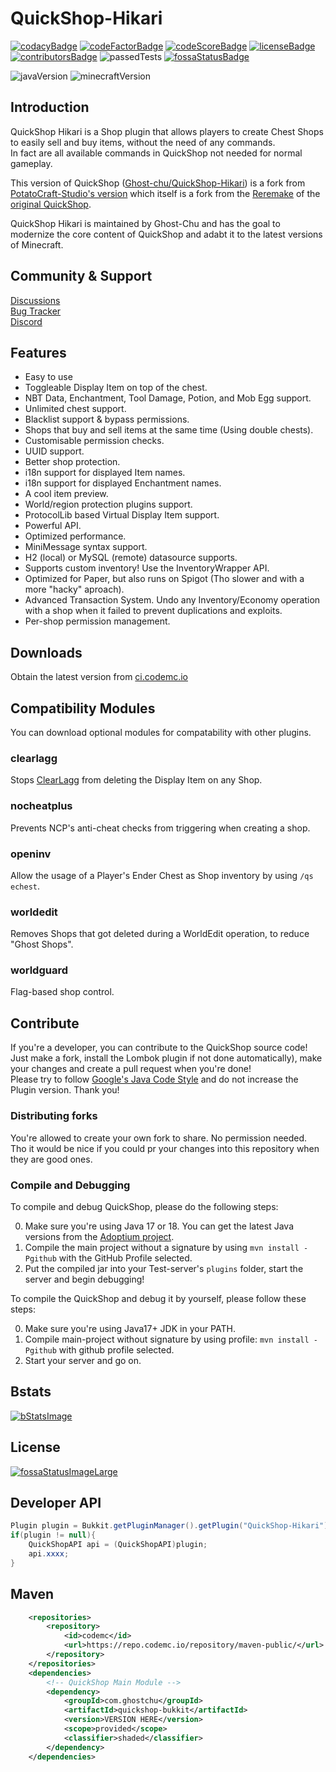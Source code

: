 <!-- Links -->
[codacy]: https://www.codacy.com/gh/Ghost-chu/QuickShop-Hikari/dashboard?utm_source=github.com&amp;utm_medium=referral&amp;utm_content=Ghost-chu/QuickShop-Hikari&amp;utm_campaign=Badge_Grade
[codeFactor]: https://www.codefactor.io/repository/github/ghost-chu/quickshop-hikari
[codeScore]: https://app.codiga.io/public/project/32011/QuickShop-Hikari/dashboard

[license]: https://github.com/Ghost-chu/QuickShop-Hikari/blob/hikari/LICENSE
[contributors]: https://github.com/Ghost-chu/QuickShop-Hikari/graphs/contributors

[fossaStatus]: https://app.fossa.com/projects/git%2Bgithub.com%2FGhost-chu%2FQuickShop-Hikari?ref=badge_shield
[fossaStatusLarge]: https://app.fossa.com/projects/git%2Bgithub.com%2FGhost-chu%2FQuickShop-Hikari?ref=badge_large

[quickshop-hikari]: https://github.com/Ghost-chu/QuickShop-Hikari
[quickshop-potato]: https://github.com/PotatoCraft-Studio/QuickShop-Reremake/
[quickshop-ghostchu]: https://github.com/Ghost-chu/QuickShop-Reremake
[quickshop-original]: https://github.com/KaiKikuchi/QuickShop

[codemc]: https://ci.codemc.io/job/Ghost-chu/job/QuickShop-Hikari/

[clearlagg]: https://www.spigotmc.org/resources/68271/

[googlejava]: https://google.github.io/styleguide/javaguide.html

[adoptium]: https://adoptium.net/

[bStats]: https://bstats.org/plugin/bukkit/QuickShop-Hikari/14281

<!-- Images/Badges -->
[codacyBadge]: https://app.codacy.com/project/badge/Grade/a04ef7174d9f4e65b60ae28b09222809
[codeFactorBadge]: https://www.codefactor.io/repository/github/ghost-chu/quickshop-hikari/badge
[codeScoreBadge]: https://api.codiga.io/project/32011/score/svg

[licenseBadge]: https://img.shields.io/github/license/Ghost-chu/QuickShop-Hikari.svg
[contributorsBadge]: https://img.shields.io/github/contributors/Ghost-chu/QuickShop-Hikari

[passedTests]: https://img.shields.io/jenkins/tests?compact_message&jobUrl=https://ci.codemc.io/job/Ghost-chu/job/QuickShop-Hikari

[fossaStatusBadge]: https://app.fossa.com/api/projects/git%2Bgithub.com%2FGhost-chu%2FQuickShop-Hikari.svg?type=shield
[fossaStatusImageLarge]: https://app.fossa.com/api/projects/git%2Bgithub.com%2FGhost-chu%2FQuickShop-Hikari.svg?type=large

[javaVersion]: https://img.shields.io/badge/Java-Versions_17_+_18-orange.svg
[minecraftVersion]: https://img.shields.io/badge/Minecraft-Java_Edition_1.18.x-blueviolet.svg

[bStatsImage]: https://bstats.org/signatures/bukkit/QuickShop-Hikari.svg

<!-- Unused? -->
<!-- [//]: # (![Ver]&#40;https://img.shields.io/spiget/version/62575?label=version&#41;) -->
<!-- [//]: # (![Downloads]&#40;https://img.shields.io/spiget/downloads/62575?label=downloads&#41;) -->
<!-- [//]: # (![Rating]&#40;https://img.shields.io/spiget/rating/62575?label=rating&#41;) -->

<!-- Start of README -->
# QuickShop-Hikari

[![codacyBadge]][codacy]
[![codeFactorBadge]][codeFactor]
[![codeScoreBadge]][codeScore]
[![licenseBadge]][license]
[![contributorsBadge]][contributors]
![passedTests]
[![fossaStatusBadge]][fossaStatus]

![javaVersion]
![minecraftVersion]

## Introduction

QuickShop Hikari is a Shop plugin that allows players to create Chest Shops to easily sell and buy items, without the need of any commands.  
In fact are all available commands in QuickShop not needed for normal gameplay.

This version of QuickShop ([Ghost-chu/QuickShop-Hikari][quickshop-hikari]) is a fork from [PotatoCraft-Studio's version][quickshop-potato] which itself is a fork from the [Reremake][quickshop-ghostchu] of the [original QuickShop][quickshop-original].

QuickShop Hikari is maintained by Ghost-Chu and has the goal to modernize the core content of QuickShop and adabt it to the latest versions of Minecraft.

## Community & Support

[Discussions](https://github.com/Ghost-chu/QuickShop-Hikari/discussions)  
[Bug Tracker](https://github.com/Ghost-chu/QuickShop-Hikari/issues)  
[Discord](https://discord.gg/Bu3dVtmsD3)

## Features

- Easy to use
- Toggleable Display Item on top of the chest.
- NBT Data, Enchantment, Tool Damage, Potion, and Mob Egg support.
- Unlimited chest support.
- Blacklist support & bypass permissions.
- Shops that buy and sell items at the same time (Using double chests).
- Customisable permission checks.
- UUID support.
- Better shop protection.
- i18n support for displayed Item names.
- i18n support for displayed Enchantment names.
- A cool item preview.
- World/region protection plugins support.
- ProtocolLib based Virtual Display Item support.
- Powerful API.
- Optimized performance.
- MiniMessage syntax support.
- H2 (local) or MySQL (remote) datasource supports.
- Supports custom inventory! Use the InventoryWrapper API.
- Optimized for Paper, but also runs on Spigot (Tho slower and with a more "hacky" aproach).
- Advanced Transaction System. Undo any Inventory/Economy operation with a shop when it failed to prevent duplications
  and exploits.
- Per-shop permission management.

## Downloads

Obtain the latest version from [ci.codemc.io][codemc]

## Compatibility Modules

You can download optional modules for compatability with other plugins.

### clearlagg

Stops [ClearLagg][clearlagg] from deleting the Display Item on any Shop.

### nocheatplus

Prevents NCP's anti-cheat checks from triggering when creating a shop.

### openinv

Allow the usage of a Player's Ender Chest as Shop inventory by using `/qs echest`.

### worldedit

Removes Shops that got deleted during a WorldEdit operation, to reduce "Ghost Shops".

### worldguard

Flag-based shop control.

## Contribute

If you're a developer, you can contribute to the QuickShop source code! Just make a fork, install the Lombok plugin if not done automatically),
make your changes and create a pull request when you're done!  
Please try to follow [Google's Java Code Style][googlejava] and do not increase the Plugin version. Thank you!

### Distributing forks

You're allowed to create your own fork to share. No permission needed.  
Tho it would be nice if you could pr your changes into this repository when they are good ones.

### Compile and Debugging

To compile and debug QuickShop, please do the following steps:

0. Make sure you're using Java 17 or 18. You can get the latest Java versions from the [Adoptium project][adoptium].
1. Compile the main project without a signature by using `mvn install -Pgithub` with the GitHub Profile selected.
2. Put the compiled jar into your Test-server's `plugins` folder, start the server and begin debugging!

To compile the QuickShop and debug it by yourself, please follow these steps:

0. Make sure you're using Java17+ JDK in your PATH.
1. Compile main-project without signature by using profile: `mvn install -Pgithub` with github profile selected.
2. Start your server and go on.

## Bstats

[![bStatsImage]][bStats]

## License

[![fossaStatusImageLarge]][fossaStatusLarge]

## Developer API

```java
Plugin plugin = Bukkit.getPluginManager().getPlugin("QuickShop-Hikari");
if(plugin != null){
    QuickShopAPI api = (QuickShopAPI)plugin;
    api.xxxx;
}
```

## Maven


```xml
    <repositories>
        <repository>
            <id>codemc</id>
            <url>https://repo.codemc.io/repository/maven-public/</url>
        </repository>
    </repositories>
    <dependencies>
        <!-- QuickShop Main Module -->
        <dependency>
            <groupId>com.ghostchu</groupId>
            <artifactId>quickshop-bukkit</artifactId>
            <version>VERSION HERE</version>
            <scope>provided</scope>
            <classifier>shaded</classifier>
        </dependency>
    </dependencies>
```
